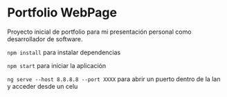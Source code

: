 # Portfolio WebPage

Proyecto inicial de portfolio para mi presentación personal como desarrollador de software.

`` npm install `` para instalar dependencias

`` npm start `` para iniciar la aplicación

`` ng serve --host 8.8.8.8 --port XXXX `` para abrir un puerto dentro de la lan y acceder desde un celu
